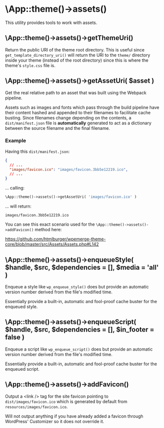# \App::theme()->assets()

This utility provides tools to work with assets.

## \App::theme()->assets()->getThemeUri()

Return the public URI of the theme root directory.
This is useful since `get_template_directory_uri()` will return the URI to the `theme/` directory inside your theme (instead of the root directory) since this is where the theme's `style.css` file is.

## \App::theme()->assets()->getAssetUri( $asset )

Get the real relative path to an asset that was built using the Webpack pipeline.

Assets such as images and fonts which pass through the build pipeline have their content hashed and appended to their filenames to facilitate cache busting. Since filenames change depending on the contents, a `dist/manifest.json` file is **automatically** generated to act as a dictionary between the source filename and the final filename.

### Example

Having this `dist/manifest.json`:
```json
{
  // ...
  "images/favicon.ico": "images/favicon.3bb5e12219.ico",
  // ...
}
```
... calling:
```php
\App::theme()->assets()->getAssetUri( 'images/favicon.ico' )
```
... will return:
```
images/favicon.3bb5e12219.ico
```

You can see this exact scenario used for the `\App::theme()->assets()->addFavicon()` method here:

https://github.com/htmlburger/wpemerge-theme-core/blob/master/src/Assets/Assets.php#L142

## \App::theme()->assets()->enqueueStyle( $handle, $src, $dependencies = [], $media = 'all' )

Enqueue a style like `wp_enqueue_style()` does but provide an automatic version number derived from the file's modified time.

Essentially provide a built-in, automatic and fool-proof cache buster for the enqueued style.

## \App::theme()->assets()->enqueueScript( $handle, $src, $dependencies = [], $in_footer = false )

Enqueue a script like `wp_enqueue_script()` does but provide an automatic version number derived from the file's modified time.

Essentially provide a built-in, automatic and fool-proof cache buster for the enqueued script.

## \App::theme()->assets()->addFavicon()

Output a &lt;link /&gt; tag for the site favicon pointing to `dist/images/favicon.ico` which is generated by default from `resources/images/favicon.ico`.

Will not output anything if you have already added a favicon through WordPress' Customizer so it does not override it.
